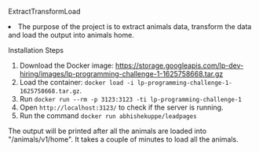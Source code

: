 ExtractTransformLoad

<li>The purpose of the project is to extract animals data, transform the data and load the output
into animals home.</li>


Installation Steps

1. Download the Docker image:
   https://storage.googleapis.com/lp-dev-hiring/images/lp-programming-challenge-1-1625758668.tar.gz
2. Load the container: `docker load -i lp-programming-challenge-1-1625758668.tar.gz`.
3. Run `docker run --rm -p 3123:3123 -ti lp-programming-challenge-1`
4. Open `http://localhost:3123/` to check if the server is running.
5. Run the command `docker run abhishekuppe/leadpages`


The output will be printed after all the animals are loaded into "/animals/v1/home". It takes 
a couple of minutes to load all the animals.